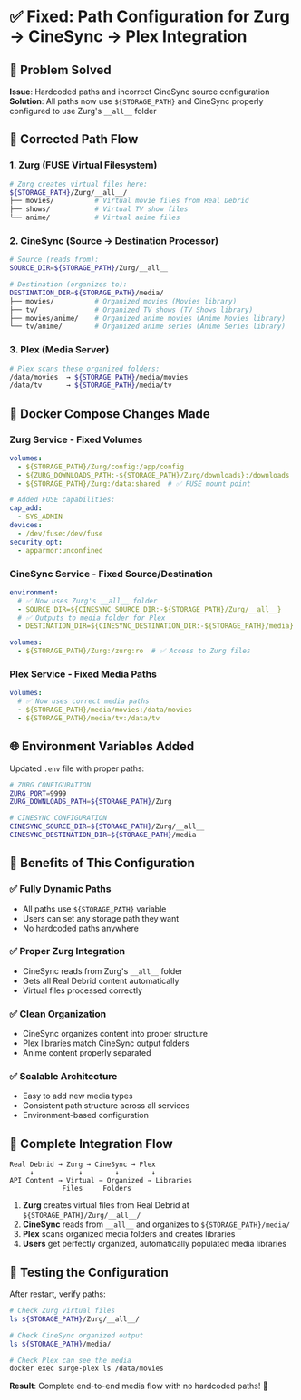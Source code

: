 # ✅ Fixed: Path Configuration for Zurg → CineSync → Plex Integration

## 🎯 **Problem Solved**

**Issue**: Hardcoded paths and incorrect CineSync source configuration
**Solution**: All paths now use `${STORAGE_PATH}` and CineSync properly configured to use Zurg's `__all__` folder

## 📁 **Corrected Path Flow**

### **1. Zurg (FUSE Virtual Filesystem)**
```bash
# Zurg creates virtual files here:
${STORAGE_PATH}/Zurg/__all__/
├── movies/          # Virtual movie files from Real Debrid
├── shows/           # Virtual TV show files  
└── anime/           # Virtual anime files
```

### **2. CineSync (Source → Destination Processor)**  
```bash
# Source (reads from):
SOURCE_DIR=${STORAGE_PATH}/Zurg/__all__

# Destination (organizes to):
DESTINATION_DIR=${STORAGE_PATH}/media/
├── movies/          # Organized movies (Movies library)
├── tv/              # Organized TV shows (TV Shows library)  
├── movies/anime/    # Organized anime movies (Anime Movies library)
└── tv/anime/        # Organized anime series (Anime Series library)
```

### **3. Plex (Media Server)**
```bash
# Plex scans these organized folders:
/data/movies  → ${STORAGE_PATH}/media/movies
/data/tv      → ${STORAGE_PATH}/media/tv
```

## 🔧 **Docker Compose Changes Made**

### **Zurg Service - Fixed Volumes**
```yaml
volumes:
  - ${STORAGE_PATH}/Zurg/config:/app/config
  - ${ZURG_DOWNLOADS_PATH:-${STORAGE_PATH}/Zurg/downloads}:/downloads  
  - ${STORAGE_PATH}/Zurg:/data:shared  # ✅ FUSE mount point

# Added FUSE capabilities:
cap_add:
  - SYS_ADMIN
devices:
  - /dev/fuse:/dev/fuse
security_opt:
  - apparmor:unconfined
```

### **CineSync Service - Fixed Source/Destination**
```yaml
environment:
  # ✅ Now uses Zurg's __all__ folder
  - SOURCE_DIR=${CINESYNC_SOURCE_DIR:-${STORAGE_PATH}/Zurg/__all__}
  # ✅ Outputs to media folder for Plex
  - DESTINATION_DIR=${CINESYNC_DESTINATION_DIR:-${STORAGE_PATH}/media}

volumes:
  - ${STORAGE_PATH}/Zurg:/zurg:ro  # ✅ Access to Zurg files
```

### **Plex Service - Fixed Media Paths**
```yaml
volumes:
  # ✅ Now uses correct media paths  
  - ${STORAGE_PATH}/media/movies:/data/movies
  - ${STORAGE_PATH}/media/tv:/data/tv
```

## 🌐 **Environment Variables Added**

Updated `.env` file with proper paths:
```bash
# ZURG CONFIGURATION
ZURG_PORT=9999
ZURG_DOWNLOADS_PATH=${STORAGE_PATH}/Zurg

# CINESYNC CONFIGURATION  
CINESYNC_SOURCE_DIR=${STORAGE_PATH}/Zurg/__all__
CINESYNC_DESTINATION_DIR=${STORAGE_PATH}/media
```

## 🎯 **Benefits of This Configuration**

### ✅ **Fully Dynamic Paths**
- All paths use `${STORAGE_PATH}` variable
- Users can set any storage path they want
- No hardcoded paths anywhere

### ✅ **Proper Zurg Integration**  
- CineSync reads from Zurg's `__all__` folder
- Gets all Real Debrid content automatically
- Virtual files processed correctly

### ✅ **Clean Organization**
- CineSync organizes content into proper structure
- Plex libraries match CineSync output folders
- Anime content properly separated

### ✅ **Scalable Architecture**
- Easy to add new media types
- Consistent path structure across all services
- Environment-based configuration

## 🚀 **Complete Integration Flow**

```
Real Debrid → Zurg → CineSync → Plex
     ↓           ↓        ↓        ↓
API Content → Virtual → Organized → Libraries
             Files     Folders
```

1. **Zurg** creates virtual files from Real Debrid at `${STORAGE_PATH}/Zurg/__all__/`
2. **CineSync** reads from `__all__` and organizes to `${STORAGE_PATH}/media/`
3. **Plex** scans organized media folders and creates libraries
4. **Users** get perfectly organized, automatically populated media libraries

## 🧪 **Testing the Configuration**

After restart, verify paths:
```bash
# Check Zurg virtual files
ls ${STORAGE_PATH}/Zurg/__all__/

# Check CineSync organized output  
ls ${STORAGE_PATH}/media/

# Check Plex can see the media
docker exec surge-plex ls /data/movies
```

**Result**: Complete end-to-end media flow with no hardcoded paths! 🎉
